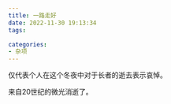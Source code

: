 ```yaml
---
title: 一路走好
date: 2022-11-30 19:13:34
tags:

categories:
- 杂项
---
```

仅代表个人在这个冬夜中对于长者的逝去表示哀悼。

来自20世纪的微光消逝了。

